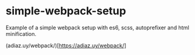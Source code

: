 # simple-webpack-setup
Example of a simple webpack setup with es6, scss, autoprefixer and html minification.

(adiaz.uy/webpack/)[https://adiaz.uy/webpack/]
